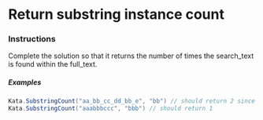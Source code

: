 # Return substring instance count

### Instructions

Complete the solution so that it returns the number of times the search_text is found within the full_text.

##### Examples
```csharp
Kata.SubstringCount("aa_bb_cc_dd_bb_e", "bb") // should return 2 since bb shows up twice
Kata.SubstringCount("aaabbbccc", "bbb") // should return 1
```